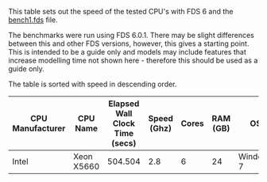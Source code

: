 This table sets out the speed of the tested CPU's with FDS 6 and the
[bench1.fds](https://raw.github.com/drezha/FDS_Resources/master/FDS%20Benchmarking%20Files/bench1.fds) file.

The benchmarks were run using FDS 6.0.1. There may be slight differences between this and other FDS versions, however, this gives a starting point. This is intended to be a guide only and models may include features that increase modelling time not shown here - therefore this should be used as a guide only.

The table is sorted with speed in descending order.

|CPU Manufacturer|CPU Name|Elapsed Wall Clock Time (secs)|Speed (Ghz)|Cores|RAM (GB)|OS|32 Bit/64 Bit|Total CPU Time (min)|
|---|---|---|---|---|---|---|---|---|
|Intel|Xeon X5660|504.504|2.8|6|24|Windows 7|64|8.24|